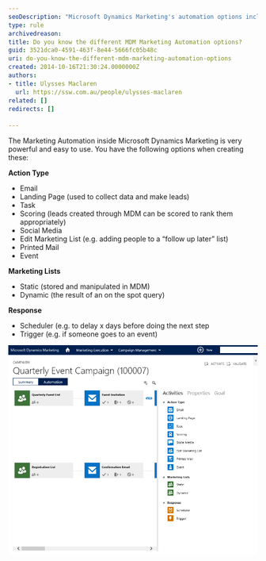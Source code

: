 ```yaml
---
seoDescription: "Microsoft Dynamics Marketing's automation options include action types such as email, landing page, task, scoring, social media, and printed mail, with features like schedulers and triggers to personalize lead nurturing."
type: rule
archivedreason: 
title: Do you know the different MDM Marketing Automation options?
guid: 3521dca0-4591-463f-8e44-5666fc05b48c
uri: do-you-know-the-different-mdm-marketing-automation-options
created: 2014-10-16T21:30:24.0000000Z
authors:
- title: Ulysses Maclaren
  url: https://ssw.com.au/people/ulysses-maclaren
related: []
redirects: []

---
```


The Marketing Automation inside Microsoft Dynamics Marketing is very powerful and easy to use. You have the following options when creating these: 
<!--endintro-->

**Action Type**

* Email
* Landing Page (used to collect data and make leads)
* Task
* Scoring (leads created through MDM can be scored to rank them appropriately)
* Social Media
* Edit Marketing List (e.g. adding people to a “follow up later” list)
* Printed Mail
* Event


**Marketing Lists**

* Static (stored and manipulated in MDM)
* Dynamic (the result of an on the spot query)


**Response**

* Scheduler (e.g. to delay x days before doing the next step
* Trigger (e.g. if someone goes to an event)


![Figure: Simple drag and drop interface for creating automated marketing workflows](mdm-options.png)
